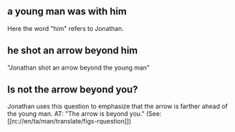 ## a young man was with him ##

Here the word "him" refers to Jonathan.

## he shot an arrow beyond him ##

"Jonathan shot an arrow beyond the young man"

## Is not the arrow beyond you? ##

Jonathan uses this question to emphasize that the arrow is farther ahead of the young man. AT: "The arrow is beyond you." (See: [[rc://en/ta/man/translate/figs-rquestion]])